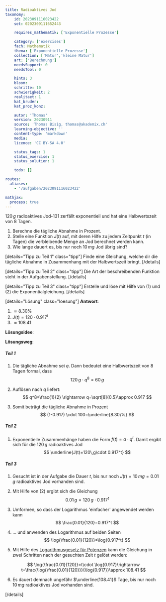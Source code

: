 ```yaml
---
title: Radioaktives Jod
taxonomy:
	id: 2023091116023422
	set: 0202309111652443

	requires_mathematik: ['Exponentielle Prozesse']

	category: ['exercises']
	fach: Mathematik
	thema: ['Exponentielle Prozesse']
	collection: ['Matur','kleine Matur']
	art: ['Berechnung']
	needsSupport: 0
	needsTool: 0

	hints: 3
	bloom: 
	schritte: 10
	schwierigkeit: 2
	realitaet: 1
	kat_bruder:
	kat_proz_konz: 

	autor: 'Thomas'
	version: 20230911
	source: 'Thomas Bisig, thomas@akademix.ch'
	learning-objective: ''
	content-type: 'markdown'
	media: 
	licence: 'CC BY-SA 4.0'

	status_tags: 1
	status_exercise: 1
	status_solution: 1

	todo: []

routes:
  aliases:
    - '/aufgaben/2023091116023422'

mathjax:
  process: true
---
```

$120\,g$ radioaktives Jod-131 zerfällt exponentiell und hat eine Halbwertszeit von $8$ Tagen.

1. Berechne die tägliche Abnahme in Prozent.
2. Stelle eine Funktion $J(t)$ auf, mit deren Hilfe zu jedem Zeitpunkt $t$ (in Tagen) die verbleibende Menge an Jod berechnet werden kann.
3. Wie lange dauert es, bis nur noch $10\,mg$ Jod übrig sind?


[details="Tipp zu Teil 1" class="tipp"]
Finde eine Gleichung, welche dir die tägliche Abnahme in Zusammenhang mit der Halbwertszeit bringt.
[/details]

[details="Tipp zu Teil 2" class="tipp"]
Die Art der beschreibenden Funktion steht in der Aufgabenstellung.
[/details]

[details="Tipp zu Teil 3" class="tipp"]
Erstelle und löse mit Hilfe von (1) und (2) die Exponentialgleichung.
[/details]

[details="Lösung" class="loesung"]
**Antwort**: 
1. $\approx 8.30\%$
2. $J(t)=120\cdot 0.917^t$
3. $\approx 108.41$

**Lösungsidee**: 

**Lösungsweg**:

##### Teil 1
1. Die tägliche Abnahme sei $q$. Dann bedeutet eine Halbwertszeit von 8 Tagen formal, dass
$$
120\,g\cdot q^8 = 60\,g
$$

2. Auflösen nach $q$ liefert:
$$
q^8=\frac{1}{2} \rightarrow q=\sqrt[8]{0.5}\approx 0.917
$$

3. Somit beträgt die tägliche Abnahme in Prozent
$$
(1-0.917) \cdot 100=\underline{8.30\%}
$$

##### Teil 2
1. Exponentielle Zusammenhänge haben die Form $f(t)=a\cdot q^{t}$. Damit ergibt sich für die $120\,g$ radioaktives Jod
$$
\underline{J(t)=120\,g\cdot 0.917^t}
$$

##### Teil 3
1. Gesucht ist in der Aufgabe die Dauer $t$, bis nur noch $J(t)=10\,mg=0.01\,g$ radioaktives Jod vorhanden sind.

2. Mit Hilfe von (2) ergibt sich die Gleichung
$$
0.01\,g=120\,g\cdot 0.917^t
$$

3. Umformen, so dass der Logarithmus 'einfacher' angewendet werden kann
$$
\frac{0.01}{120}=0.917^t
$$

4. ... und anwenden des Logarithmus auf beiden Seiten
$$
\log{\frac{0.01}{120}}=\log{0.917^t}
$$

5. Mit Hilfe des [Logarithmusgesetz für Potenzen](/konzepte/logarithmusgesetz-fuer-potenzen) kann die Gleichung in zwei Schritten nach der gesuchten Zeit $t$ gelöst werden:

$$
\log{\frac{0.01}{120}}=t\cdot \log{0.917}\rightarrow t=\frac{\log{\frac{0.01}{120}}}{\log{0.917}}\approx 108.41
$$

6. Es dauert demnach ungefähr $\underline{108.41}$ Tage, bis nur noch $10\,mg$ radioaktives Jod vorhanden sind.

[/details]